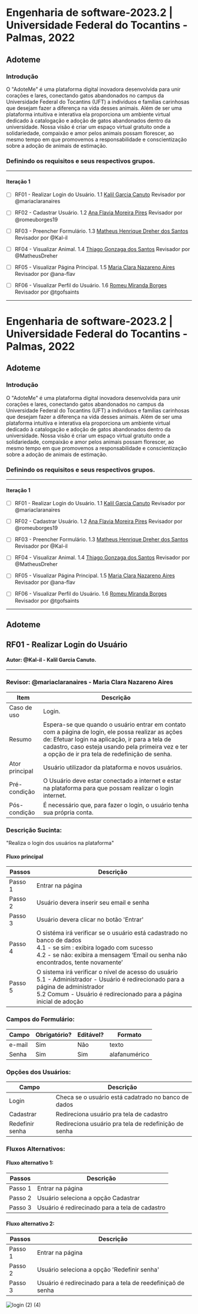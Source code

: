 # Engenharia de software-2023.2 | Universidade Federal do Tocantins - Palmas, 2022
## Adoteme
### Introdução

O "AdoteMe" é uma plataforma digital inovadora desenvolvida para unir corações e lares, conectando gatos abandonados no campus da Universidade Federal do Tocantins (UFT) a indivíduos e famílias carinhosas que desejam fazer a diferença na vida desses animais. Além de ser uma plataforma intuitiva e interativa ela proporciona um ambiente virtual dedicado à catalogação e adoção de gatos abandonados dentro da universidade. Nossa visão é criar um espaço virtual gratuito onde a solidariedade, compaixão e amor pelos animais possam florescer, ao mesmo tempo em que promovemos a responsabilidade e conscientização sobre a adoção de animais de estimação.
 

### Definindo os requisitos e seus respectivos grupos.

---

#### Iteração 1

- [ ] RF01 - Realizar Login do Usuário. 1.1 [Kalil Garcia Canuto](https://github.com/Kal-il) Revisador por @mariaclaranaires

- [ ] RF02 - Cadastrar Usuário. 1.2 [Ana Flavia Moreira Pires](https://github.com/MatheusDreher) Revisador por @romeuborges19

- [ ] RF03 - Preencher Formulário. 1.3 [Matheus Henrique Dreher dos Santos](https://github.com/MatheusDreher) Revisador por @Kal-il

- [ ] RF04 - Visualizar Animal. 1.4 [Thiago Gonzaga dos Santos](https://github.com/tgofsaints) Revisador por @MatheusDreher

- [ ] RF05 - Visualizar Página Principal. 1.5 [Maria Clara Nazareno Aires](https://github.com/mariaclaranaires) Revisador por @ana-flav

- [ ] RF06 - Visualizar Perfil do Usuário. 1.6 [Romeu Miranda Borges](https://github.com/romeuborges19) Revisador por @tgofsaints

---
# Engenharia de software-2023.2 | Universidade Federal do Tocantins - Palmas, 2022
## Adoteme
### Introdução

O "AdoteMe" é uma plataforma digital inovadora desenvolvida para unir corações e lares, conectando gatos abandonados no campus da Universidade Federal do Tocantins (UFT) a indivíduos e famílias carinhosas que desejam fazer a diferença na vida desses animais. Além de ser uma plataforma intuitiva e interativa ela proporciona um ambiente virtual dedicado à catalogação e adoção de gatos abandonados dentro da universidade. Nossa visão é criar um espaço virtual gratuito onde a solidariedade, compaixão e amor pelos animais possam florescer, ao mesmo tempo em que promovemos a responsabilidade e conscientização sobre a adoção de animais de estimação.
 

### Definindo os requisitos e seus respectivos grupos.

---

#### Iteração 1

- [ ] RF01 - Realizar Login do Usuário. 1.1 [Kalil Garcia Canuto](https://github.com/Kal-il) Revisador por @mariaclaranaires

- [ ] RF02 - Cadastrar Usuário. 1.2 [Ana Flavia Moreira Pires](https://github.com/MatheusDreher) Revisador por @romeuborges19

- [ ] RF03 - Preencher Formulário. 1.3 [Matheus Henrique Dreher dos Santos](https://github.com/MatheusDreher) Revisador por @Kal-il

- [ ] RF04 - Visualizar Animal. 1.4 [Thiago Gonzaga dos Santos](https://github.com/tgofsaints) Revisador por @MatheusDreher

- [ ] RF05 - Visualizar Página Principal. 1.5 [Maria Clara Nazareno Aires](https://github.com/mariaclaranaires) Revisador por @ana-flav

- [ ] RF06 - Visualizar Perfil do Usuário. 1.6 [Romeu Miranda Borges](https://github.com/romeuborges19) Revisador por @tgofsaints

---

## Adoteme
## **RF01 - Realizar Login do Usuário**

#### Autor: @Kal-il - Kalil Garcia Canuto.

---

### Revisor: @mariaclaranaires - Maria Clara Nazareno Aires

| Item            | Descrição                                                                                                                                                                                               |
| --------------- | ------------------------------------------------------------------------------------------------------------------------------------------------------------------------------------------------------- |
| Caso de uso     | Login.                                                                                                                                                                                                  |
| Resumo          | Espera-se que quando o usuário entrar em contato com a página de login, ele possa realizar as ações de: Efetuar login na aplicação, ir para a tela de cadastro, caso esteja usando pela primeira vez e ter a opção de ir pra tela de redefinição de senha.                                                          |
| Ator principal  | Usuário utilizador da plataforma e novos usuários.                                                                                                                                                                                                                                                                                                       |
| Pré-condição    | O Usuário deve estar conectado a internet e estar na plataforma para que possam realizar o login internet.                                                                                                                        |
| Pós-condição    | É necessário que, para fazer o login, o usuário tenha sua própria conta.                                                                                                                                  |
### Descrição Sucinta:

"Realiza o login dos usuários na plataforma"

#### Fluxo principal

| Passos   | Descrição                                                                 |
| -------- | ------------------------------------------------------------------------- |
| Passo 1  | Entrar na página                                                          |
| Passo 2  | Usuário devera inserir seu email e senha                                  |
| Passo 3  | Usuário devera clicar no botão 'Entrar'                                   |
| Passo 4  | O sistéma irá verificar se o usuário está cadastrado no banco de dados <br/>  4.1 - se sim : exibira logado com sucesso <br/> 4.2 - se não: exibira a mensagem ‘Email ou senha não encontrados, tente novamente’ |
| Passo 5  | O sistema irá verificar o nível de acesso do usuário <br/> 5.1 - Administrador - Usuário é redirecionado para a página de administrador <br/> 5.2 Comum - Usuário é redirecionado para a página inicial de adoção |

### Campos do Formulário:

| Campo  | Obrigatório? | Editável? | Formato        |
| ------ | ------------ | --------- | -------------- |
| e-mail |     Sim      |    Não    |  texto         |
| Senha  |     Sim      |    Sim    |  alafanumérico |
### Opções dos Usuários:

| Campo                                   | Descrição | 
| --------------------------------------- | ----------- | 
|Login                             | Checa se o usuário está cadatrado no banco de dados        | 
|Cadastrar                                | Redireciona usuário pra tela de cadastro        |
|Redefinir senha                          | Redireciona usuário pra tela de redefinição de senha         | 

 ### Fluxos Alternativos:
 #### Fluxo alternativo 1:

| Passos   | Descrição                                                                 |
| -------- | ------------------------------------------------------------------------- |
| Passo 1  | Entrar na página                                                          |
| Passo 2  | Usuário seleciona a opção Cadastrar                                       |
| Passo 3  | Usuário é redirecinado para a tela de cadastro                            |

#### Fluxo alternativo 2:

| Passos   | Descrição                                                                 |
| -------- | ------------------------------------------------------------------------- |
| Passo 1  | Entrar na página                                                          |
| Passo 2  | Usuário seleciona a opção 'Redefinir senha'                               |
| Passo 3  | Usuário é redirecinado para a tela de reedefiniçaõ de senha               |


![login (2) (4)](https://github.com/Kal-il/repositorioTeste/assets/106031060/587b59c7-3ce4-41ad-aeef-752618623d82)


